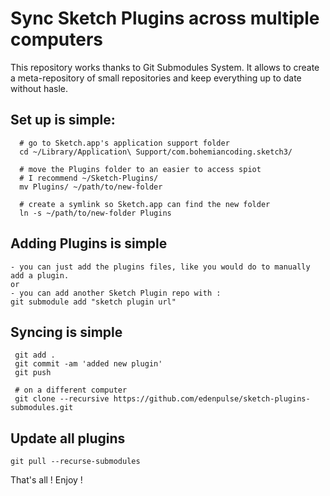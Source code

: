 # Sync Sketch Plugins across multiple computers
This repository works thanks to Git Submodules System. It allows to create a meta-repository of small repositories and keep everything up to date without hasle. 

## Set up is simple:
```
  # go to Sketch.app's application support folder
  cd ~/Library/Application\ Support/com.bohemiancoding.sketch3/

  # move the Plugins folder to an easier to access spiot
  # I recommend ~/Sketch-Plugins/
  mv Plugins/ ~/path/to/new-folder

  # create a symlink so Sketch.app can find the new folder
  ln -s ~/path/to/new-folder Plugins

```

## Adding Plugins is simple
```
- you can just add the plugins files, like you would do to manually add a plugin.
or
- you can add another Sketch Plugin repo with : 
git submodule add "sketch plugin url"

```

## Syncing is simple
```
 git add .
 git commit -am 'added new plugin'
 git push

 # on a different computer
 git clone --recursive https://github.com/edenpulse/sketch-plugins-submodules.git

```
## Update all plugins

```
git pull --recurse-submodules

```

That's all ! Enjoy ! 

